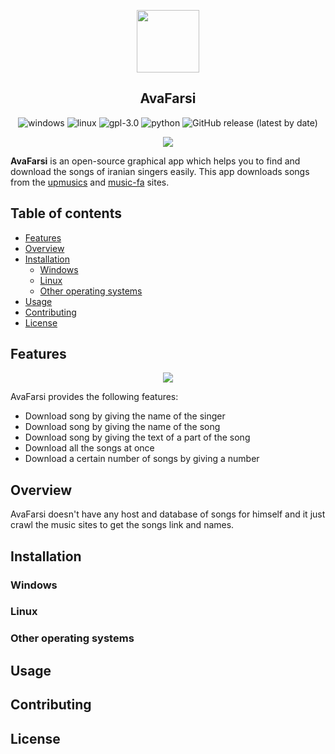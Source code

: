 <p align="center">
<img width="100" src="https://raw.githubusercontent.com/Ali-Hosseinverdi/Music-downloader/main/resources/ui/widgets_img/app_icon.ico">
<h2 align="center">AvaFarsi</h2>
</p>

<p align="center">
<img alt="windows" src="https://img.shields.io/badge/windows-red?style=flat&logo=windows">
<img alt="linux" src="https://img.shields.io/badge/Linux-red?style=flat&logo=linux">
<img alt="gpl-3.0" src="https://img.shields.io/badge/License-GPL%203.0-blue.svg">
<img alt="python" src="https://img.shields.io/badge/Made%20with-Python%203.8-green.svg?logo=python">
<img alt="GitHub release (latest by date)" src="https://img.shields.io/github/v/release/Ali-Hosseinverdi/AvaFarsi?color=purple">
</p>

<p align="center"><kbd><img src="https://raw.githubusercontent.com/Ali-Hosseinverdi/Music-downloader/main/screenshots/menu_img.png"></kbd></p>

**AvaFarsi** is an open-source graphical app which helps you to find and download the songs of iranian singers easily. This app downloads songs from the [upmusics](https://upmusics.com) and [music-fa](https://music-fa.com) sites.

## Table of contents

* [Features](#features)
* [Overview](#overview)
* [Installation](#installation)
  + [Windows](#windows)
  + [Linux](#linux)
  + [Other operating systems](#other-operating-systems)
* [Usage](#usage)
* [Contributing](#contributing)
* [License](#license)

## Features

<p align="center"><kbd><img src="https://raw.githubusercontent.com/Ali-Hosseinverdi/Music-downloader/main/screenshots/inside_img.png"></kbd></p>

AvaFarsi provides the following features:

- Download song by giving the name of the singer
- Download song by giving the name of the song
- Download song by giving the text of a part of the song
- Download all the songs at once
- Download a certain number of songs by giving a number

## Overview

AvaFarsi doesn't have any host and database of songs for himself and it just crawl the music sites to get the songs link and names.

## Installation

### Windows

### Linux

### Other operating systems

## Usage

## Contributing

## License
